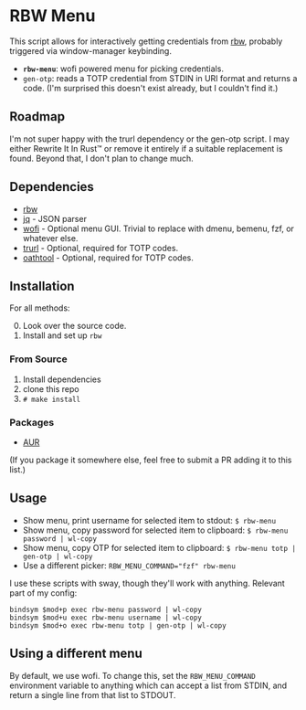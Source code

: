# RBW Menu

This script allows for interactively getting credentials from [rbw](https://github.com/doy/rbw), probably triggered via window-manager keybinding.

- **`rbw-menu`**: wofi powered menu for picking credentials.
- `gen-otp`: reads a TOTP credential from STDIN in URI format and returns a code. (I'm surprised this doesn't exist already, but I couldn't find it.)

## Roadmap

I'm not super happy with the trurl dependency or the gen-otp script. I may either Rewrite It In Rust™️ or remove it entirely if a suitable replacement is found. Beyond that, I don't plan to change much.

## Dependencies

- [rbw](https://github.com/doy/rbw)
- [jq](https://github.com/stedolan/jq) - JSON parser
- [wofi](https://hg.sr.ht/~scoopta/wofi) - Optional menu GUI. Trivial to replace with dmenu, bemenu, fzf, or whatever else.
- [trurl](https://github.com/curl/trurl) - Optional, required for TOTP codes.
- [oathtool](https://www.nongnu.org/oath-toolkit/) - Optional, required for TOTP codes.

## Installation

For all methods:

0. Look over the source code.
1. Install and set up `rbw`

### From Source

1. Install dependencies
2. clone this repo
3. `# make install`

### Packages

- [AUR](https://aur.archlinux.org/packages/rbw-menu)

(If you package it somewhere else, feel free to submit a PR adding it to this list.)

## Usage

- Show menu, print username for selected item to stdout: `$ rbw-menu`
- Show menu, copy password for selected item to clipboard: `$ rbw-menu password | wl-copy`
- Show menu, copy OTP for selected item to clipboard: `$ rbw-menu totp | gen-otp | wl-copy`
- Use a different picker: `RBW_MENU_COMMAND="fzf" rbw-menu`

I use these scripts with sway, though they'll work with anything. Relevant part of my config:

```
bindsym $mod+p exec rbw-menu password | wl-copy
bindsym $mod+u exec rbw-menu username | wl-copy
bindsym $mod+o exec rbw-menu totp | gen-otp | wl-copy
```

## Using a different menu

By default, we use wofi. To change this, set the `RBW_MENU_COMMAND` environment variable to anything which can accept a list from STDIN, and return a single line from that list to STDOUT.
